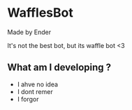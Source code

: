 # WafflesBot
Made by Ender

It's not the best bot, but its waffle bot <3

## What am I developing ?
- I ahve no idea  
- I dont remer
- I forgor